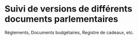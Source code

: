 # Suivi de versions de différents documents parlementaires

Réglements, Documents budgétaires, Registre de cadeaux, etc.
